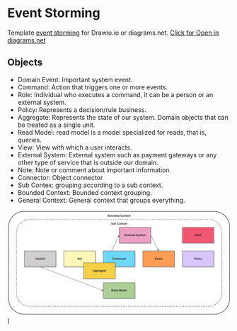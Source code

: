 # Event Storming

Template [event storming](https://en.wikipedia.org/wiki/Event_storming) for Drawio.io or diagrams.net. [Click for Open in diagrams.net](https://app.diagrams.net/?clibs=Uhttps://raw.githubusercontent.com/jonathanch7/drawio-templates/master/event-storming/template/event-storming-drawio.xml&splash=0)


## Objects

- Domain Event: Important system event.
- Command: Action that triggers one or more events.
- Role: Individual who executes a command, it can be a person or an external system.
- Policy: Represents a decision/rule business.
- Aggregate: Represents the state of our system. Domain objects that can be treated as a single unit.
- Read Model: read model is a model specialized for reads, that is, queries.
- View: View with which a user interacts.
- External System: External system such as payment gateways or any other type of service that is outside our domain.
- Note: Note or comment about important information.
- Connector: Object connector
- Sub Contex: grouping according to a sub context.
- Bounded Context: Bounded context grouping.
- General Context: General context that groups everything.

![event storming objects images](images/event-storming-drawio.png))